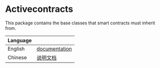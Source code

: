 # Activecontracts

This package contains the base classes that smart contracts must inherit from.

|Language| |
|--------|-|
|English| [documentation](https://github.com/activeledger/activeledger/blob/master/docs//en-gb/contracts/README.md)|
|Chinese| [说明文档](https://github.com/activeledger/activeledger/blob/master/docs//zh-cn/contracts/README.md)|